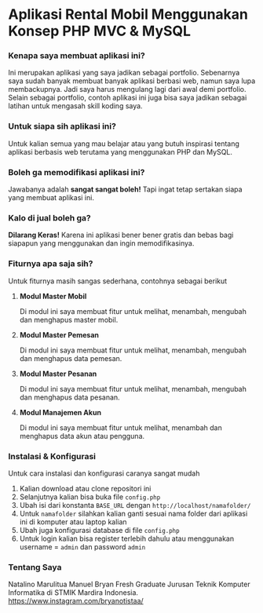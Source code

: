 # Aplikasi Rental Mobil Menggunakan Konsep PHP MVC &amp; MySQL

### Kenapa saya membuat aplikasi ini?

Ini merupakan aplikasi yang saya jadikan sebagai portfolio. Sebenarnya saya sudah banyak membuat banyak aplikasi berbasi web, namun saya lupa membackupnya. Jadi saya harus mengulang lagi dari awal demi portfolio. Selain sebagai portfolio, contoh aplikasi ini juga bisa saya jadikan sebagai latihan untuk mengasah skill koding saya.

### Untuk siapa sih aplikasi ini?

Untuk kalian semua yang mau belajar atau yang butuh inspirasi tentang aplikasi berbasis web terutama yang menggunakan PHP dan MySQL.

### Boleh ga memodifikasi aplikasi ini?

Jawabanya adalah **sangat sangat boleh!** Tapi ingat tetap sertakan siapa yang membuat aplikasi ini. 

### Kalo di jual boleh ga?

**Dilarang Keras!** Karena ini aplikasi bener bener gratis dan bebas bagi siapapun yang menggunakan dan ingin memodifikasinya.

### Fiturnya apa saja sih?
Untuk fiturnya masih sangas sederhana, contohnya sebagai berikut
1. **Modul Master Mobil**
   
   Di modul ini saya membuat fitur untuk melihat, menambah, mengubah dan menghapus master mobil.
   
2. **Modul Master Pemesan**
   
   Di modul ini saya membuat fitur untuk melihat, menambah, mengubah dan menghapus data pemesan.
   
3. **Modul Master Pesanan**

   Di modul ini saya membuat fitur untuk melihat, menambah, mengubah dan menghapus data pesanan.
   
4. **Modul Manajemen Akun**

   Di modul ini saya membuat fitur untuk melihat, menambah dan menghapus data akun atau pengguna.
   

### Instalasi & Konfigurasi

Untuk cara instalasi dan konfigurasi caranya sangat mudah

1. Kalian download atau clone repositori ini
2. Selanjutnya kalian bisa buka file `config.php` 
3. Ubah isi dari konstanta `BASE_URL` dengan `http://localhost/namafolder/`
4. Untuk `namafolder` silahkan kalian ganti sesuai nama folder dari aplikasi ini di komputer atau laptop kalian
5. Ubah juga konfigurasi database di file `config.php` 
6. Untuk login kalian bisa register terlebih dahulu atau menggunakan username = `admin` dan password `admin`

### Tentang Saya

Natalino Marulitua Manuel Bryan Fresh Graduate Jurusan Teknik Komputer Informatika di STMIK Mardira Indonesia. https://www.instagram.com/bryanotistaa/
